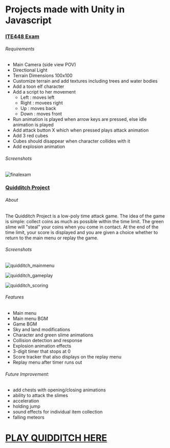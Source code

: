 # Projects made with Unity in Javascript

### [ITE448 Exam](/ITE448%20Exam/)

###### Requirements
* Main Camera (side view POV)
* Directional Light
* Terrain Dimensions 100x100
* Customize terrain and add textures including trees and water bodies
* Add a toon elf character
* Add a script to her movement 
  * Left : moves left
  * Right  : movees right
  * Up : moves back
  * Down : moves front
* Run animation is played when arrow keys are pressed, else idle animation is played
* Add attack button X which when pressed plays attack animation
* Add 3 red cubes
* Cubes should disappear when character collides with it
* Add explosion animation

###### Screenshots
![finalexam](https://cloud.githubusercontent.com/assets/14798722/22885883/ea3197c6-f22d-11e6-89c7-a28f120fe5e2.PNG)


### [Quidditch Project](/Quidditch%20Project/)

###### About
The Quidditch Project is a low-poly time attack game.  The idea of the game is simple: collect coins as much as possible within the time limit.  The green slime will "steal" your coins when you come in contact.  At the end of the time limit, your score is displayed and you are given a choice whether to return to the main menu or replay the game.

###### Screenshots
![quidditch_mainmenu](https://cloud.githubusercontent.com/assets/14798722/22884615/676d229c-f228-11e6-8848-6128e44d8886.PNG)

![quidditch_gameplay](https://cloud.githubusercontent.com/assets/14798722/22884616/676eb5ee-f228-11e6-9ac4-d5a8f49d5372.PNG)

![quidditch_scoring](https://cloud.githubusercontent.com/assets/14798722/22884617/676f55e4-f228-11e6-883f-3cfe31124d71.PNG)

###### Features
* Main menu
* Main menu BGM
* Game BGM
* Sky and land modifications
* Character and green slime animations
* Collision detection and response
* Explosion animation effects
* 3-digit timer that stops at 0
* Score tracker that also displays on the replay menu
* Replay menu after timer runs out

###### Future Improvement:
* add chests with opening/closing animations
* ability to attack the slimes
* acceleration
* holding jump
* sound effects for individual item collection
* falling meteors

# [PLAY QUIDDITCH HERE](https://rafaellepalmos.github.io/Unity_Javascript/RafaelleProject/RafaelleProject.html)
